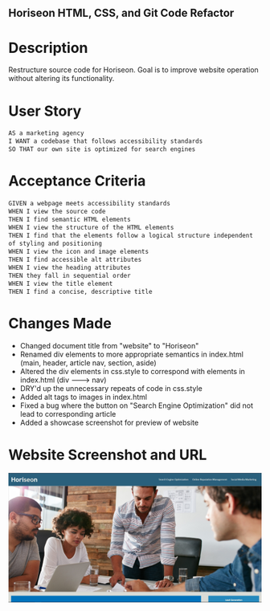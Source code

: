 ## Horiseon HTML, CSS, and Git Code Refactor

# Description
Restructure source code for Horiseon. Goal is to improve website operation without altering its functionality. 

# User Story

```
AS a marketing agency
I WANT a codebase that follows accessibility standards
SO THAT our own site is optimized for search engines
```


# Acceptance Criteria

```
GIVEN a webpage meets accessibility standards
WHEN I view the source code
THEN I find semantic HTML elements
WHEN I view the structure of the HTML elements
THEN I find that the elements follow a logical structure independent of styling and positioning
WHEN I view the icon and image elements
THEN I find accessible alt attributes
WHEN I view the heading attributes
THEN they fall in sequential order
WHEN I view the title element
THEN I find a concise, descriptive title
```

# Changes Made
* Changed document title from "website" to "Horiseon"
* Renamed div elements to more appropriate semantics in index.html (main, header, article nav, section, aside)
* Altered the div elements in css.style to correspond with elements in index.html (div ---> nav)
* DRY'd up the unnecessary repeats of code in css.style
* Added alt tags to images in index.html
* Fixed a bug where the button on "Search Engine Optimization" did not lead to corresponding article
* Added a showcase screenshot for preview of website

# Website Screenshot and URL
![Horiseon Website](./assets/images/showcase-screenshot.jpg)